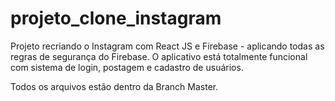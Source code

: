 # projeto_clone_instagram
Projeto recriando o Instagram com React JS e Firebase - aplicando todas as regras de segurança do Firebase. O aplicativo está totalmente funcional com sistema de login, postagem e cadastro de usuários.

Todos os arquivos estão dentro da Branch Master.
